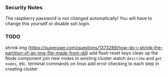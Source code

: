 ### Security Notes

The raspberry password is not changed automatically! You will have to change this yourself or disable ssh login.

### TODO
shrink img (https://superuser.com/questions/1373289/how-do-i-shrink-the-partition-of-an-img-file-made-from-dd)
add flash
reset keys
clean up the Node component
join new nodes to existing cluster
watch `describe` and `get nodes`, etc. terminal commands on linux
add error checking to each step in creating cluster